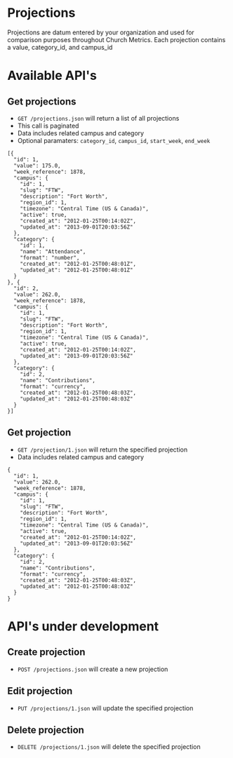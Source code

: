# Projections

Projections are datum entered by your organization and used for comparison purposes throughout Church Metrics. Each projection contains a value, category_id, and campus_id

# Available API's

## Get projections

* `GET /projections.json` will return a list of all projections
* This call is paginated
* Data includes related campus and category
* Optional paramaters: ```category_id```, ```campus_id```, ```start_week```, ```end_week```

```
[{
  "id": 1,
  "value": 175.0,
  "week_reference": 1878,
  "campus": {
    "id": 1,
    "slug": "FTW",
    "description": "Fort Worth",
    "region_id": 1,
    "timezone": "Central Time (US & Canada)",
    "active": true,
    "created_at": "2012-01-25T00:14:02Z",
    "updated_at": "2013-09-01T20:03:56Z"
  },
  "category": {
    "id": 1,
    "name": "Attendance",
    "format": "number",
    "created_at": "2012-01-25T00:48:01Z",
    "updated_at": "2012-01-25T00:48:01Z"
  }
}, {
  "id": 2,
  "value": 262.0,
  "week_reference": 1878,
  "campus": {
    "id": 1,
    "slug": "FTW",
    "description": "Fort Worth",
    "region_id": 1,
    "timezone": "Central Time (US & Canada)",
    "active": true,
    "created_at": "2012-01-25T00:14:02Z",
    "updated_at": "2013-09-01T20:03:56Z"
  },
  "category": {
    "id": 2,
    "name": "Contributions",
    "format": "currency",
    "created_at": "2012-01-25T00:48:03Z",
    "updated_at": "2012-01-25T00:48:03Z"
  }
}]
```

## Get projection

* `GET /projection/1.json` will return the specified projection
* Data includes related campus and category

```
{
  "id": 1,
  "value": 262.0,
  "week_reference": 1878,
  "campus": {
    "id": 1,
    "slug": "FTW",
    "description": "Fort Worth",
    "region_id": 1,
    "timezone": "Central Time (US & Canada)",
    "active": true,
    "created_at": "2012-01-25T00:14:02Z",
    "updated_at": "2013-09-01T20:03:56Z"
  },
  "category": {
    "id": 2,
    "name": "Contributions",
    "format": "currency",
    "created_at": "2012-01-25T00:48:03Z",
    "updated_at": "2012-01-25T00:48:03Z"
  }
}
```

# API's under development

## Create projection

* `POST /projections.json` will create a new projection

## Edit projection

* `PUT /projections/1.json` will update the specified projection

## Delete projection

* `DELETE /projections/1.json` will delete the specified projection
